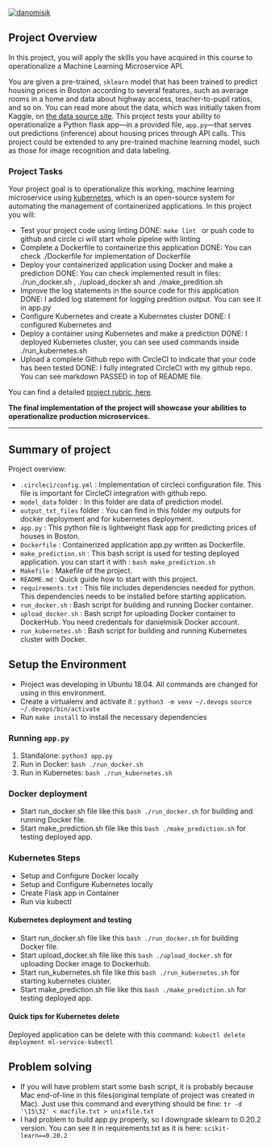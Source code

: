 [![danomisik](https://circleci.com/gh/danomisik/ml-microservice-kubernetes.svg?style=svg)](https://circleci.com/gh/danomisik/ml-microservice-kubernetes)

## Project Overview

In this project, you will apply the skills you have acquired in this course to operationalize a Machine Learning Microservice API. 

You are given a pre-trained, `sklearn` model that has been trained to predict housing prices in Boston according to several features, such as average rooms in a home and data about highway access, teacher-to-pupil ratios, and so on. You can read more about the data, which was initially taken from Kaggle, on [the data source site](https://www.kaggle.com/c/boston-housing). This project tests your ability to operationalize a Python flask app—in a provided file, `app.py`—that serves out predictions (inference) about housing prices through API calls. This project could be extended to any pre-trained machine learning model, such as those for image recognition and data labeling.

### Project Tasks

Your project goal is to operationalize this working, machine learning microservice using [kubernetes](https://kubernetes.io/), which is an open-source system for automating the management of containerized applications. In this project you will:
* Test your project code using linting
DONE: `make lint ` or push code to github and circle ci will start whole pipelne with linting
* Complete a Dockerfile to containerize this application
DONE: You can check ./Dockerfile for implementation of Dockerfile
* Deploy your containerized application using Docker and make a prediction
DONE: You can check implemented result in files: ./run_docker.sh , ./upload_docker.sh and ./make_predition.sh
* Improve the log statements in the source code for this application
DONE: I added log statement for logging predition output. You can see it in app.py
* Configure Kubernetes and create a Kubernetes cluster
DONE: I configured Kubernetes and 
* Deploy a container using Kubernetes and make a prediction
DONE: I deployed Kubernetes cluster, you can see used commands inside ./run_kubernetes.sh
* Upload a complete Github repo with CircleCI to indicate that your code has been tested
DONE: I fully integrated CircleCI with my github repo. You can see markdown PASSED in top of README file.

You can find a detailed [project rubric, here](https://review.udacity.com/#!/rubrics/2576/view).

**The final implementation of the project will showcase your abilities to operationalize production microservices.**

---
## Summary of project

Project overview:
* `.circleci/config.yml` : Implementation of circleci configuration file. This file is important for CircleCI integration with github repo.
* `model_data` folder : In this folder are data of prediction model.
* `output_txt_files` folder : You can find in this folder my outputs for docker deployment and for kubernetes deployment.
* `app.py` : This python file is lightweight flask app for predicting prices of houses in Boston. 
* `Dockerfile` : Containerized application app.py written as Dockerfile.
* `make_prediction.sh` : This bash script is used for testing deployed application. you can start it with : `bash make_prediction.sh`
* `Makefile` : Makefile of the project.
* `README.md` : Quick guide how to start with this project.
* `requirements.txt` : This file includes dependencies needed for python. This dependencies needs to be installed before starting application.
* `run_docker.sh` : Bash script for building and running Docker container.
* `upload_docker.sh` : Bash script for uploading Docker container to DockerHub. You need credentials for danielmisik Docker account.
* `run_kubernetes.sh` : Bash script for building and running Kubernetes cluster with Docker.



## Setup the Environment

* Project was developing in Ubuntu 18.04. All commands are changed for using in this environment.
* Create a virtualenv and activate it : `python3 -m venv ~/.devops` `source ~/.devops/bin/activate`
* Run `make install` to install the necessary dependencies

### Running `app.py`

1. Standalone:  `python3 app.py`
2. Run in Docker:  `bash ./run_docker.sh`
3. Run in Kubernetes:  `bash ./run_kubernetes.sh`


### Docker deployment

* Start run_docker.sh file like this `bash ./run_docker.sh` for building and running Docker file.
* Start make_prediction.sh file like this `bash ./make_prediction.sh` for testing deployed app.

### Kubernetes Steps

* Setup and Configure Docker locally
* Setup and Configure Kubernetes locally
* Create Flask app in Container
* Run via kubectl

#### Kubernetes deployment and testing

* Start run_docker.sh file like this `bash ./run_docker.sh` for building Docker file.
* Start upload_docker.sh file like this `bash ./upload_docker.sh` for uploading Docker image to Dockerhub.
* Start run_kubernetes.sh file like this `bash ./run_kubernetes.sh` for starting kubernetes cluster.
* Start make_prediction.sh file like this `bash ./make_prediction.sh` for testing deployed app.

#### Quick tips for Kubernetes delete

Deployed application can be delete with this command: `kubectl delete deployment ml-service-kubectl`

## Problem solving
* If you will have problem start some bash script, it is probably because  Mac end-of-line in this files(original template of project was created in Mac). Just use this command and everything should be fine: `tr -d '\15\32' < macfile.txt > unixfile.txt`
* I had problem to build app.py properly, so I downgrade sklearn to 0.20.2 version. You can see it in requirements.txt as it is here: `scikit-learn==0.20.2`




